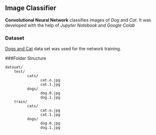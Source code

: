## Image Classifier

**Convolutional Neural Network** classifies images of *Dog* and *Cat*. It was developed with the help of *Jupyter Notebook* and *Google Colab*

### Dataset  

[Dogs and Cat](https://www.kaggle.com/c/dogs-vs-cats) data set was used for the network training.

###Folder Structure


    dataset/
        test/
              cats/
                    cat.o.jpg
                    cat.1.jpg
              dogs/
                    dog.0.jpg
                    dog.1.jpg            
        train/
              cats/
                    cat.o.jpg
                    cat.1.jpg              
              dogs/        
                    dog.0.jpg
                    dog.1.jpg 